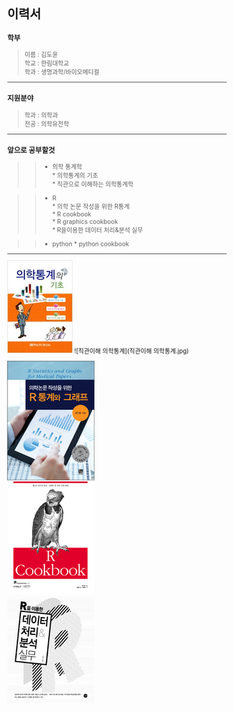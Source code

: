 이력서
==========
### 학부
> 이름 : 김도윤  
> 학교 : 한림대학교  
> 학과 : 생명과학/바이오메디컬
--------------  
### 지원분야
> 학과 : 의학과  
> 전공 : 의학유전학
--------------  
### 앞으로 공부할것
>> * 의학 통계학  
    * 의학통계의 기초  
    * 직관으로 이해하는 의학통계학  
      
>> * R  
    * 의학 논문 작성을 위한 R통계     
    * R cookbook  
    * R graphics cookbook  
    * R을이용한 데이터 처리&분석 실무  
       
>> * python
    * python cookbook
------------------
![의학통계의 기초](의학통계기초.jpg) 
![직관이해 의학통계](직관이해 의학통계.jpg)  

![의학 논문 작성을 위한 R통계학](의학논문작성R통계그래프.jpg)  
![R cook book](Rcookbook.jpg)  
![R데이터처리](R데이터처리.jpg)  

